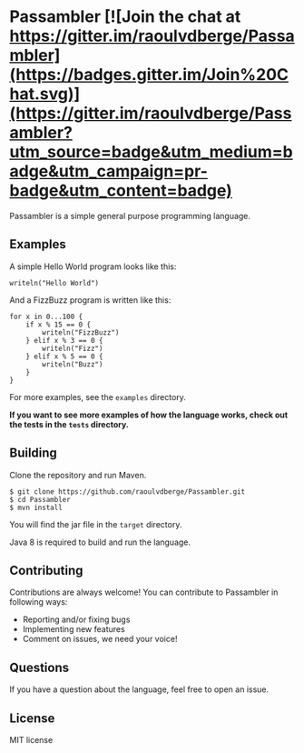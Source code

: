 # Passambler [![Join the chat at https://gitter.im/raoulvdberge/Passambler](https://badges.gitter.im/Join%20Chat.svg)](https://gitter.im/raoulvdberge/Passambler?utm_source=badge&utm_medium=badge&utm_campaign=pr-badge&utm_content=badge)

Passambler is a simple general purpose programming language.

## Examples
A simple Hello World program looks like this:
```
writeln("Hello World")
```

And a FizzBuzz program is written like this:
```
for x in 0...100 {
    if x % 15 == 0 {
        writeln("FizzBuzz")
    } elif x % 3 == 0 {
        writeln("Fizz")
    } elif x % 5 == 0 {
        writeln("Buzz")
    }
}
```
For more examples, see the `examples` directory.

**If you want to see more examples of how the language works, check out the tests in the `tests` directory.**

## Building
Clone the repository and run Maven.
```
$ git clone https://github.com/raoulvdberge/Passambler.git
$ cd Passambler
$ mvn install
```
You will find the jar file in the `target` directory.

Java 8 is required to build and run the language.

## Contributing
Contributions are always welcome! You can contribute to Passambler in following ways:

- Reporting and/or fixing bugs
- Implementing new features
- Comment on issues, we need your voice!

## Questions
If you have a question about the language, feel free to open an issue.

## License
MIT license
